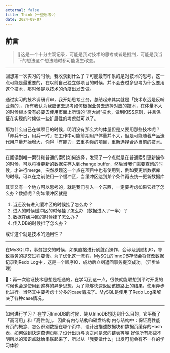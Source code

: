 ```yaml
---
external: false
title: Think（一些思考💡）
date: 2024-09-07
---
```


## 前言

> 📝这是一个十分主观记录，可能是我对技术的思考或者是批判，可能是我当下的想法这个想法随时都可能发生改变。

- - -

回想第一次实习的时候，我收获到什么了？可能最有印象的是对技术的思考，这一点可能是最重要的，在以前自己独立做项目的时候，并不会去过多思考为什么要用这个技术，那时候是以技术的角度出发去做。

通过实习的技术调研评审，我开始思考业务，总结起来其实就是「技术永远是反哺业务的」，所有我认为我应该去思考如何根据业务去选择对应的技术，在体量不大的时候根本没有必要去使用市面上所谓的“高大尚”技术，做到KISS原则，并且保证在实现的时候做一些扩展性的考虑就可以了。

那为什么自己在做项目的时候，明明没有那么大的体量但是又要用那些技术呢？「养兵千日，用兵一时」在工作中可能前期用户体量并不大，但是可能随着产品迭代用户量开始增大，你得「有能力」去重构你的项目，重新选择合适当前的技术。

- - -

在阅读到唯一索引和普通的索引如何选择，发现了一个点就是在普通索引更新操作的时候，可以将待更新的数据先存入到change buffer，然后当我们需要查询的时候，才进行merge。突然发现这一个点在项目中也有使用到，例如要更新数据库的时候，可以在之前使用一个缓冲区，当缓冲区达到某个条件再去统一更新数据库

其实又有一个地方可以思考的，就是我们引入一个东西，一定要考虑如果它挂了怎么办？数据呢？例如缓冲区就是

1. 当还没有进入缓冲区的时候挂了怎么办？
2. 进入的时候缓冲区的时候挂了怎么办（数据进入了一半）？
3. 数据在缓冲区的时候挂了怎么办？
4. 传入DB的时候挂了怎么办？

或许这个就是技术的通用性？

- - - 

在MySQL中，事务提交的时候，如果直接进行刷脏页操作，会涉及到随机IO，导致事务的提交过程变慢。为了优化这一流程，MySQL的InnoDB存储会将修改数据记录到Redo Log中，这是一个顺序IO，成功后立刻返回事务提交成功。（异步处理）

💃：再一次验证技术思想是相通的，在学习到这一点，很快就能联想到平时开发的时候也会是使用到这样的异步思想，为了能够快速返回该链路上的结果，使用异步化进行。当然其中要考虑十分多的case情况了。MySQL是使用了Redo Log来解决了各种case情况。

- - -

如何进行学习？
在学习InnoDB的时候，先从InnoDB想达到什么目的，它平衡了「高可用」和「高性能」。
因此有内存结构和磁盘结构
内存结构中：保证高性能有页的概念、怎么识别数据在哪个页中、设计出描述数据块和数据页缓存的Hash表、如何做到快速查询页呢？设计出页与页之间是双向链表等等
好像所有那些不明所以的知识点就给串联起来了，所以从「我要做什么」出发可能会有不一样的学习体验

